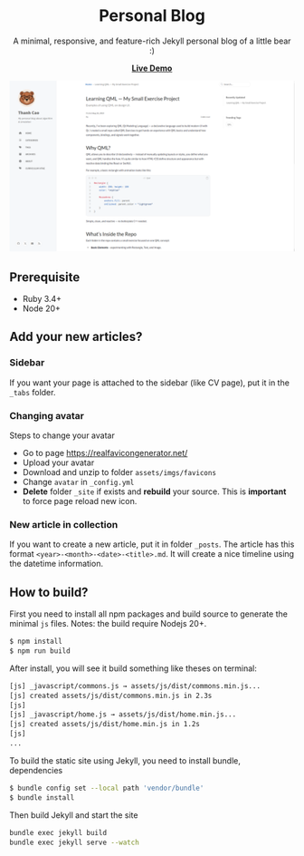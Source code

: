 <!-- markdownlint-disable-next-line -->
<div align="center">

  <!-- markdownlint-disable-next-line -->
  # Personal Blog

  A minimal, responsive, and feature-rich Jekyll personal blog of a little bear :)

  <!-- TODO: Change this -->
  [**Live Demo**](https://tnhungct.github.io/)

  <!-- TODO: Change this -->
  ![](/assets/img/profile/screenshot.png)

</div>

## Prerequisite
- Ruby 3.4+
- Node 20+

## Add your new articles?

### Sidebar

If you want your page is attached to the sidebar (like CV page), put it in the `_tabs` folder.

### Changing avatar

Steps to change your avatar

- Go to page https://realfavicongenerator.net/
- Upload your avatar
- Download and unzip to folder `assets/imgs/favicons`
- Change `avatar` in `_config.yml`
- **Delete** folder `_site` if exists and **rebuild** your source. This is **important** to force page reload new icon.

### New article in collection

If you want to create a new article, put it in folder `_posts`. The article has this format `<year>-<month>-<date>-<title>.md`. It will create a nice timeline using the datetime information.

## How to build?

First you need to install all npm packages and build source to generate the minimal `js` files. Notes: the build require Nodejs 20+.

```bash
$ npm install
$ npm run build
```

After install, you will see it build something like theses on terminal:

```bash
[js] _javascript/commons.js → assets/js/dist/commons.min.js...
[js] created assets/js/dist/commons.min.js in 2.3s
[js] 
[js] _javascript/home.js → assets/js/dist/home.min.js...
[js] created assets/js/dist/home.min.js in 1.2s
[js] 
...
```

To build the static site using Jekyll, you need to install bundle, dependencies

```bash
$ bundle config set --local path 'vendor/bundle'
$ bundle install
```

Then build Jekyll and start the site

```bash
bundle exec jekyll build
bundle exec jekyll serve --watch
```
